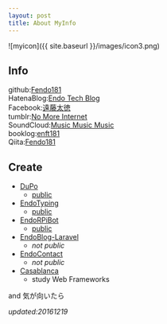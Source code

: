 ```yaml
---
layout: post
title: About MyInfo
---
```


![myicon]({{ site.baseurl }}/images/icon3.png)

## Info  
github:[Fendo181](https://github.com/Fendo181)  
HatenaBlog:[Endo Tech Blog](http://kikuchi1201.hateblo.jp/)  
Facebook:[遠藤太徳](https://www.facebook.com/profile.php?id=100005137202491)  
tumblr:[No More Internet](https://endog2.tumblr.com/)  
SoundCloud:[Music Music Music](https://music-3.tumblr.com/)  
booklog:[enft181](http://booklog.jp/users/enft181)  
Qiita:[Fendo181](https://keep.google.com/u/0/#home)  

## Create

- [DuPo](https://github.com/Fendo181/DuPo)
  - [public](http://dupo-fendo1201.sqale.jp/)
- [EndoTyping](https://github.com/Fendo181/EndoTyping)
  - [public](https://desolate-hamlet-48622.herokuapp.com/)
- [EndoRPiBot](https://github.com/Fendo181/EndoRPiBot)
  - [public](https://twitter.com/endo_RPi)
- [EndoBlog-Laravel](https://github.com/Fendo181/EndoBlog-Laravel)
  - _not public_
- [EndoContact](https://github.com/Fendo181/EndoContact_FuelPHP)
  - _not public_
- [Casablanca](https://github.com/Fendo181/Casablanca_MVC)
  - study Web Frameworks

and 気が向いたら

_updated:20161219_

